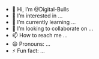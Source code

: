 - 👋 Hi, I’m @Digital-Bulls
- 👀 I’m interested in ...
- 🌱 I’m currently learning ...
- 💞️ I’m looking to collaborate on ...
- 📫 How to reach me ...
- 😄 Pronouns: ...
- ⚡ Fun fact: ...

<!---
Digital-Bulls/Digital-Bulls is a ✨ special ✨ repository because its `README.md` (this file) appears on your GitHub profile.
You can click the Preview link to take a look at your changes.
--->
